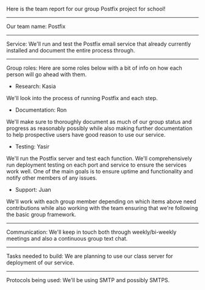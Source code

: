 Here is the team report for our group Postfix project for school!

--------------------------------------

Our team name: Postfix

--------------------------------------

Service: We'll run and test the Postfix email service that already currently installed and document the entire process through.

--------------------------------------

Group roles: Here are some roles below with a bit of info on how each person will go ahead with them.

* Research: Kasia

We'll look into the process of running Postfix and each step.

* Documentation: Ron

We'll make sure to thoroughly document as much of our group status and progress as reasonably possibly while also making further documentation to help prospective users have good reason to use our service.

* Testing: Yasir

We'll run the Postfix server and test each function. We'll comprehensively run deployment testing on each port and service to ensure the services work well. One of the main goals is to ensure uptime and functionality and notify other members of any issues.

* Support: Juan

We'll work with each group member depending on which items above need contributions while also working with the team ensuring that we're following the basic group framework.

--------------------------------------

Communication: We'll keep in touch both through weekly/bi-weekly meetings and also a continuous group text chat.

--------------------------------------

Tasks needed to build: We are planning to use our class server for deployment of our service.

--------------------------------------

Protocols being used: We'll be using SMTP and possibly SMTPS.
